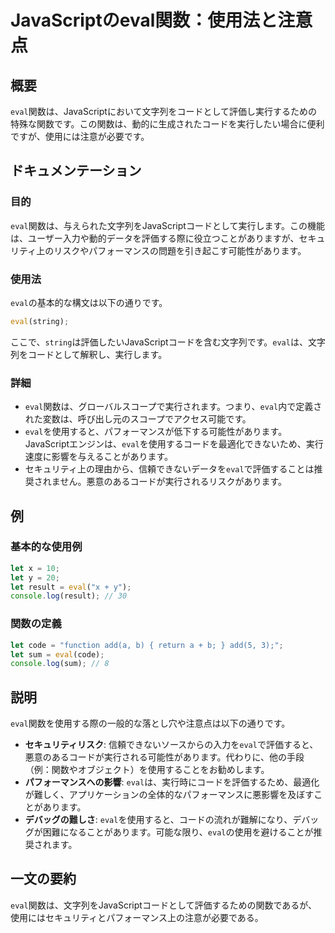 <!--
Meta Description: # JavaScriptのeval関数：使用法と注意点 ## 概要 `eval`関数は、JavaScriptにおいて文字列をコードとして評価し実行するための特殊な関数です。この関数は、動的に生成されたコードを実行したい場合に便利ですが、使用には注意が必要です。 ## ドキュメンテーション ### 目...
Meta Keywords: eval, let, 関数は, javascript, string
-->

# JavaScriptのeval関数：使用法と注意点

## 概要
`eval`関数は、JavaScriptにおいて文字列をコードとして評価し実行するための特殊な関数です。この関数は、動的に生成されたコードを実行したい場合に便利ですが、使用には注意が必要です。

## ドキュメンテーション
### 目的
`eval`関数は、与えられた文字列をJavaScriptコードとして実行します。この機能は、ユーザー入力や動的データを評価する際に役立つことがありますが、セキュリティ上のリスクやパフォーマンスの問題を引き起こす可能性があります。

### 使用法
`eval`の基本的な構文は以下の通りです。

```javascript
eval(string);
```

ここで、`string`は評価したいJavaScriptコードを含む文字列です。`eval`は、文字列をコードとして解釈し、実行します。

### 詳細
- `eval`関数は、グローバルスコープで実行されます。つまり、`eval`内で定義された変数は、呼び出し元のスコープでアクセス可能です。
- `eval`を使用すると、パフォーマンスが低下する可能性があります。JavaScriptエンジンは、`eval`を使用するコードを最適化できないため、実行速度に影響を与えることがあります。
- セキュリティ上の理由から、信頼できないデータを`eval`で評価することは推奨されません。悪意のあるコードが実行されるリスクがあります。

## 例
### 基本的な使用例

```javascript
let x = 10;
let y = 20;
let result = eval("x + y");
console.log(result); // 30
```

### 関数の定義

```javascript
let code = "function add(a, b) { return a + b; } add(5, 3);";
let sum = eval(code);
console.log(sum); // 8
```

## 説明
`eval`関数を使用する際の一般的な落とし穴や注意点は以下の通りです。

- **セキュリティリスク**: 信頼できないソースからの入力を`eval`で評価すると、悪意のあるコードが実行される可能性があります。代わりに、他の手段（例：関数やオブジェクト）を使用することをお勧めします。
- **パフォーマンスへの影響**: `eval`は、実行時にコードを評価するため、最適化が難しく、アプリケーションの全体的なパフォーマンスに悪影響を及ぼすことがあります。
- **デバッグの難しさ**: `eval`を使用すると、コードの流れが難解になり、デバッグが困難になることがあります。可能な限り、`eval`の使用を避けることが推奨されます。

## 一文の要約
`eval`関数は、文字列をJavaScriptコードとして評価するための関数であるが、使用にはセキュリティとパフォーマンス上の注意が必要である。